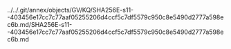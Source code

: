 ../../.git/annex/objects/GV/KQ/SHA256E-s11--403456e17cc7c77aaf05255206d4ccf5c7df5579c950c8e5490d2777a598ec6b.md/SHA256E-s11--403456e17cc7c77aaf05255206d4ccf5c7df5579c950c8e5490d2777a598ec6b.md